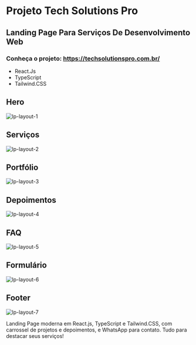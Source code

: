 # Projeto Tech Solutions Pro
## Landing Page Para Serviços De Desenvolvimento Web
### Conheça o projeto: https://techsolutionspro.com.br/
- React.Js
- TypeScript
- Tailwind.CSS

## Hero

![lp-layout-1](https://github.com/user-attachments/assets/3a9e71c1-52fb-436e-ac2e-5aa24e4d6050)

## Serviços

![lp-layout-2](https://github.com/user-attachments/assets/b920b4f8-d910-47ce-b5f1-62e098e68248)

## Portfólio

![lp-layout-3](https://github.com/user-attachments/assets/6db72d11-6fc7-4d9b-a899-4133a6b63eb5)

## Depoimentos

![lp-layout-4](https://github.com/user-attachments/assets/1fd11d60-a355-4972-b272-01f4bad4d9a7)

## FAQ

![lp-layout-5](https://github.com/user-attachments/assets/8211b0f2-6dab-4a4a-a099-5b45dce5b210)

## Formulário

![lp-layout-6](https://github.com/user-attachments/assets/672bdeb1-2bb5-45b2-afcd-a580ac8870b8)

## Footer

![lp-layout-7](https://github.com/user-attachments/assets/26ed40f6-2076-4849-8b20-0e19b2dc1992)


Landing Page moderna em React.js, TypeScript e Tailwind.CSS, com carrossel de projetos e depoimentos, e WhatsApp para contato. Tudo para destacar seus serviços!
